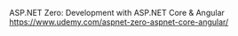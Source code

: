 ASP.NET Zero: Development with ASP.NET Core & Angular   
https://www.udemy.com/aspnet-zero-aspnet-core-angular/




